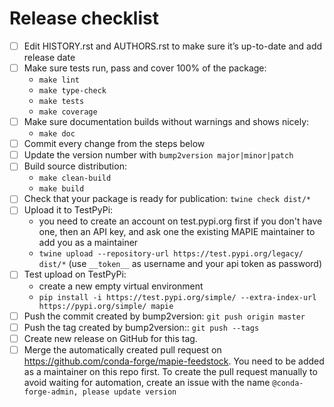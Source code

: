 # Release checklist

- [ ] Edit HISTORY.rst and AUTHORS.rst to make sure it’s up-to-date and add release date
- [ ] Make sure tests run, pass and cover 100% of the package:
    * `make lint`
    * `make type-check`
    * `make tests`
    * `make coverage`
- [ ] Make sure documentation builds without warnings and shows nicely:
    * `make doc`
- [ ] Commit every change from the steps below
- [ ] Update the version number with `bump2version major|minor|patch`
- [ ] Build source distribution:
    * `make clean-build`
    * `make build`
- [ ] Check that your package is ready for publication: `twine check dist/*`
- [ ] Upload it to TestPyPi:
    * you need to create an account on test.pypi.org first if you don't have one, then an API key, and ask one the existing MAPIE maintainer to add you as a maintainer
    * `twine upload --repository-url https://test.pypi.org/legacy/ dist/*` (use `__token__` as username and your api token as password)
- [ ] Test upload on TestPyPi:
    * create a new empty virtual environment
    * `pip install -i https://test.pypi.org/simple/ --extra-index-url https://pypi.org/simple/ mapie`
- [ ] Push the commit created by bump2version: `git push origin master`
- [ ] Push the tag created by bump2version:: `git push --tags`
- [ ] Create new release on GitHub for this tag.
- [ ] Merge the automatically created pull request on https://github.com/conda-forge/mapie-feedstock. You need to be added as a maintainer on this repo first. To create the pull request
  manually to avoid waiting for automation, create an issue with the name `@conda-forge-admin, please update version`
